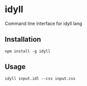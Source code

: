 # idyll
Command line interface for idyll lang

## Installation

```
npm install -g idyll
```

## Usage

```
idyll input.idl --css input.css
```

